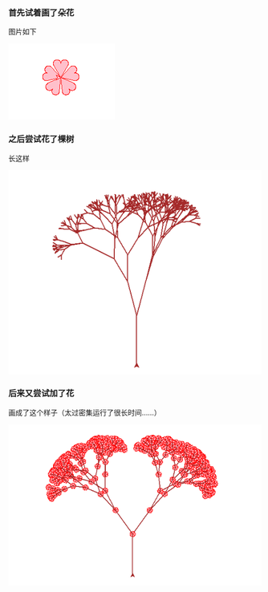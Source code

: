 ### 首先试着画了朵花

图片如下

![](https://github.com/Lilium27/Homework2/blob/master/flower.PNG)

### 之后尝试花了棵树

长这样

![](https://github.com/Lilium27/Homework2/blob/master/tree_noflower.PNG)

### 后来又尝试加了花

画成了这个样子（太过密集运行了很长时间……）

![](https://github.com/Lilium27/Homework2/blob/master/tree_withflower.PNG)
